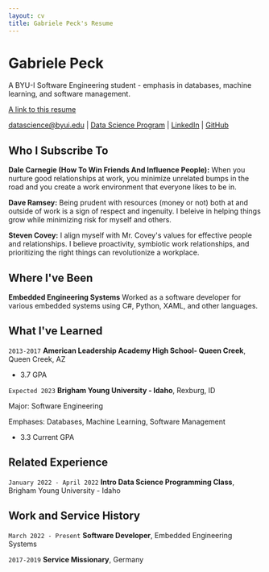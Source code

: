 ```yaml
---
layout: cv
title: Gabriele Peck's Resume
---
```

# Gabriele Peck

A BYU-I Software Engineering student - emphasis in databases, machine learning, and software management.

<a href="https://symbolisticism.github.io/mdresume/">A link to this resume</a>


<div id="webaddress">
<a href="datascience@byui.edu">datascience@byui.edu</a>
| <a href="https://byuidatascience.github.io/development.html">Data Science Program</a>
| <a href="https://www.linkedin.com/in/gabriele-peck-b86716202/">LinkedIn</a>
| <a href="https://github.com/symbolisticism">GitHub</a>
</div>

<!-- https://www.monique.tech/the-art-of-markdown -->

## Who I Subscribe To

__Dale Carnegie (How To Win Friends And Influence People):__ When you nurture good relationships at work, you minimize unrelated bumps in the road and you create a work environment that everyone likes to be in.

__Dave Ramsey:__ Being prudent with resources (money or not) both at and outside of work is a sign of respect and ingenuity. I beleive in helping things grow while minimizing risk for myself and others.

__Steven Covey:__ I align myself with Mr. Covey's values for effective people and relationships. I believe proactivity, symbiotic work relationships, and prioritizing the right things can revolutionize a workplace.

## Where I've Been

__Embedded Engineering Systems__ Worked as a software developer for various embedded systems using C#, Python, XAML, and other languages.

## What I've Learned

`2013-2017`
__American Leadership Academy High School- Queen Creek__, Queen Creek, AZ

- 3.7 GPA

`Expected 2023`
__Brigham Young University - Idaho__, Rexburg, ID

Major: Software Engineering

Emphases: Databases, Machine Learning, Software Management

- 3.3 Current GPA


## Related Experience

`January 2022 - April 2022`
__Intro Data Science Programming Class__, Brigham Young University - Idaho


## Work and Service History

`March 2022 - Present`
__Software Developer__, Embedded Engineering Systems

`2017-2019`
__Service Missionary__, Germany



<!-- ### Footer

Last updated: May 2013 -->



